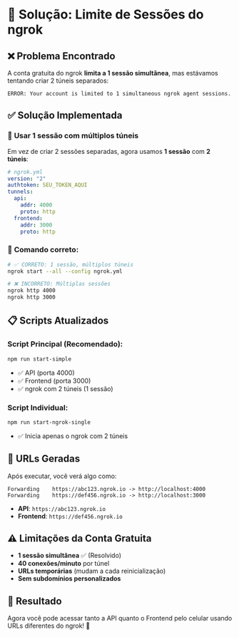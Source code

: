 # 🔧 Solução: Limite de Sessões do ngrok

## ❌ Problema Encontrado

A conta gratuita do ngrok **limita a 1 sessão simultânea**, mas estávamos tentando criar 2 túneis separados:

```
ERROR: Your account is limited to 1 simultaneous ngrok agent sessions.
```

## ✅ Solução Implementada

### 🎯 **Usar 1 sessão com múltiplos túneis**

Em vez de criar 2 sessões separadas, agora usamos **1 sessão** com **2 túneis**:

```yaml
# ngrok.yml
version: "2"
authtoken: SEU_TOKEN_AQUI
tunnels:
  api:
    addr: 4000
    proto: http
  frontend:
    addr: 3000
    proto: http
```

### 🚀 **Comando correto:**

```bash
# ✅ CORRETO: 1 sessão, múltiplos túneis
ngrok start --all --config ngrok.yml

# ❌ INCORRETO: Múltiplas sessões
ngrok http 4000
ngrok http 3000
```

## 📋 Scripts Atualizados

### **Script Principal (Recomendado):**
```bash
npm run start-simple
```
- ✅ API (porta 4000)
- ✅ Frontend (porta 3000)
- ✅ ngrok com 2 túneis (1 sessão)

### **Script Individual:**
```bash
npm run start-ngrok-single
```
- ✅ Inicia apenas o ngrok com 2 túneis

## 📱 URLs Geradas

Após executar, você verá algo como:
```
Forwarding    https://abc123.ngrok.io -> http://localhost:4000
Forwarding    https://def456.ngrok.io -> http://localhost:3000
```

- **API**: `https://abc123.ngrok.io`
- **Frontend**: `https://def456.ngrok.io`

## ⚠️ Limitações da Conta Gratuita

- **1 sessão simultânea** ✅ (Resolvido)
- **40 conexões/minuto** por túnel
- **URLs temporárias** (mudam a cada reinicialização)
- **Sem subdomínios personalizados**

## 🎉 Resultado

Agora você pode acessar tanto a API quanto o Frontend pelo celular usando URLs diferentes do ngrok! 📱
